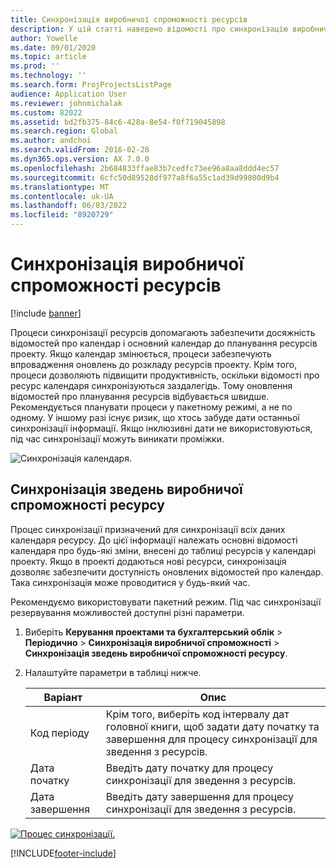 ```yaml
---
title: Синхронізація виробничої спроможності ресурсів
description: У цій статті наведено відомості про синхронізацію виробничої спроможності ресурсу за різними календарями та проектами.
author: Yowelle
ms.date: 09/01/2020
ms.topic: article
ms.prod: ''
ms.technology: ''
ms.search.form: ProjProjectsListPage
audience: Application User
ms.reviewer: johnmichalak
ms.custom: 82022
ms.assetid: bd2fb375-84c6-428a-8e54-f0f719045898
ms.search.region: Global
ms.author: andchoi
ms.search.validFrom: 2016-02-28
ms.dyn365.ops.version: AX 7.0.0
ms.openlocfilehash: 2b684833ffae83b7cedfc73ee96a8aa8ddd4ec57
ms.sourcegitcommit: 6cfc50d89528df977a8f6a55c1ad39d99800d9b4
ms.translationtype: MT
ms.contentlocale: uk-UA
ms.lasthandoff: 06/03/2022
ms.locfileid: "8920729"
---
```

# <a name="synchronize-resource-capacity"></a>Синхронізація виробничої спроможності ресурсів

[!include [banner](../includes/banner.md)]

Процеси синхронізації ресурсів допомагають забезпечити досяжність відомостей про календар і основний календар до планування ресурсів проекту. Якщо календар змінюється, процеси забезпечують впровадження оновлень до розкладу ресурсів проекту. Крім того, процеси дозволяють підвищити продуктивність, оскільки відомості про ресурс календаря синхронізуються заздалегідь. Тому оновлення відомостей про планування ресурсів відбувається швидше. Рекомендується планувати процеси у пакетному режимі, а не по одному. У іншому разі існує ризик, що хтось забуде дати останньої синхронізації інформації. Якщо інклюзивні дати не використовуються, під час синхронізації можуть виникати проміжки.

![Синхронізація календаря.](./media/projectresourcing04-1024x471.jpg)

## <a name="synchronize-resource-capacity-roll-ups"></a>Синхронізація зведень виробничої спроможності ресурсу

Процес синхронізації призначений для синхронізації всіх даних календаря ресурсу. До цієї інформації належать основні відомості календаря про будь-які зміни, внесені до таблиці ресурсів у календарі проекту. Якщо в проекті додаються нові ресурси, синхронізація дозволяє забезпечити доступність оновлених відомостей про календар. Така синхронізація може проводитися у будь-який час.

Рекомендуємо використовувати пакетний режим. Під час синхронізації резервування можливостей доступні різні параметри.

1. Виберіть **Керування проектами та бухгалтерський облік** &gt; **Періодично** &gt; **Синхронізація виробничої спроможності** &gt; **Синхронізація зведень виробничої спроможності ресурсу**.
2. Налаштуйте параметри в таблиці нижче.

    | Варіант      | Опис |
    |-------------|-------------|
    | Код періоду | Крім того, виберіть код інтервалу дат головної книги, щоб задати дату початку та завершення для процесу синхронізації для зведення з ресурсів. |
    | Дата початку  | Введіть дату початку для процесу синхронізації для зведення з ресурсів. |
    | Дата завершення    | Введіть дату завершення для процесу синхронізації для зведення з ресурсів. |

[![Процес синхронізації.](./media/projectresourcing09.jpg)](./media/projectresourcing09.jpg)


[!INCLUDE[footer-include](../includes/footer-banner.md)]